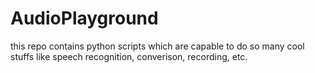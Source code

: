 # AudioPlayground
this repo contains python scripts which are capable to do so many cool stuffs like speech recognition, converison, recording, etc.
